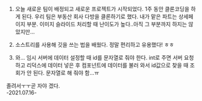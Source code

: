 1. 오늘 새로운 팀이 배정되고 새로운 프로젝트가 시작되었다.
1주 동안 클론코딩을 하게 된다.
우리 팀은 부동산 회사 다방을 클론하기로 했다.
내가 맡은 파트는 상세페이지 부분.
이미지 슬라이드 처리할 때 난이도가 높다..아직 그 부분까지 하지는 않았지만...

2. 소스트리를 사용해 깃을 쓰는 법을 배웠다.
정말 편리하고 유용했다! ㅎㅎ

3. 와... 임시 서버에 데이터 설정할 때 id를 문자열로 줘야 한다.
int로 주면 서버 요청하고 리덕스에 데이터 넣은 후
컴포넌트에 데이터를 불러 와서 id값으로 찾을 때 조회가 안 된다.
문자열로 해 줘야 함...ㅠ

졸려서ㅜㅜ곧 자야 겠다.    
-2021.07.16-
